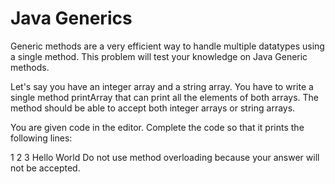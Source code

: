 # Java Generics

Generic methods are a very efficient way to handle multiple datatypes using a single method. This problem will test your knowledge on Java Generic methods.

Let's say you have an integer array and a string array. You have to write a single method printArray that can print all the elements of both arrays. The method should be able to accept both integer arrays or string arrays.

You are given code in the editor. Complete the code so that it prints the following lines:

1
2
3
Hello
World
Do not use method overloading because your answer will not be accepted.
